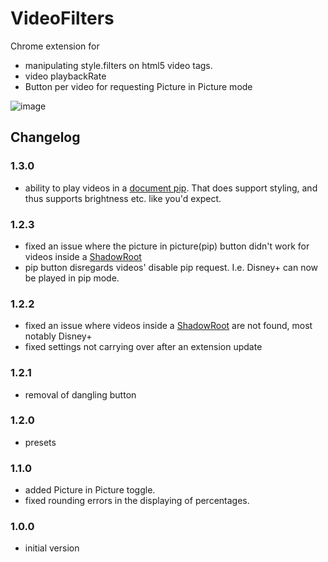 # VideoFilters
Chrome extension for 
* manipulating style.filters on html5 video tags.
* video playbackRate
* Button per video for requesting Picture in Picture mode

![image](https://github.com/FWeynschenk/VideoFilters/assets/33690654/de4767cf-17f1-4a7e-80c8-4b0a1833c0c9)


## Changelog
### 1.3.0
* ability to play videos in a [document pip](https://developer.mozilla.org/en-US/docs/Web/API/Document_Picture-in-Picture_AP). That does support styling, and thus supports brightness etc. like you'd expect.
### 1.2.3
* fixed an issue where the picture in picture(pip) button didn't work for videos inside a [ShadowRoot](https://developer.mozilla.org/en-US/docs/Web/API/ShadowRoot)
* pip button disregards videos' disable pip request. I.e. Disney+ can now be played in pip mode.
### 1.2.2
* fixed an issue where videos inside a [ShadowRoot](https://developer.mozilla.org/en-US/docs/Web/API/ShadowRoot) are not found, most notably Disney+
* fixed settings not carrying over after an extension update
### 1.2.1
* removal of dangling button
### 1.2.0
* presets
### 1.1.0
* added Picture in Picture toggle.
* fixed rounding errors in the displaying of percentages.
### 1.0.0
* initial version
